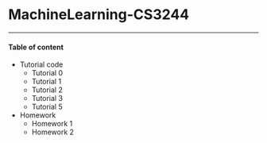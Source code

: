 # MachineLearning-CS3244
-----
#### Table of content
* Tutorial code
  * Tutorial 0
  * Tutorial 1
  * Tutorial 2
  * Tutorial 3
  * Tutorial 5
* Homework
  * Homework 1
  * Homework 2
